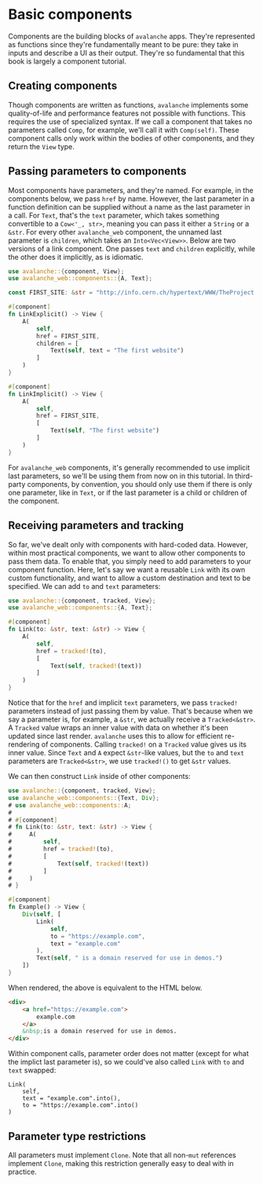 # Basic components

Components are the building blocks of `avalanche` apps.
They're represented as functions since they're fundamentally meant to be pure:
they take in inputs and describe a UI as their output. They're so fundamental that
this book is largely a component tutorial. 

## Creating components

Though components are written as functions, `avalanche` implements some quality-of-life and performance features
not possible with functions. This requires the use of specialized syntax.
If we call a component that takes no parameters called `Comp`, for example, we'll call
it with `Comp(self)`. These component calls only work within the bodies of other components, and they return the 
`View` type.


## Passing parameters to components

Most components have parameters, and they're named. For example, in the components below, we pass `href` by name. However, the last 
parameter in a function definition can be supplied without a name as the last parameter in a call. 
For `Text`, that's the `text` parameter, which takes something convertible to a `Cow<'_, str>`, 
meaning you can pass it either a `String` or a `&str`. 
For every other `avalanche_web` component, the unnamed last parameter is `children`, which takes an `Into<Vec<View>>`.
Below are two versions of a link component. One passes `text` and `children` explicitly, while the other does it implicitly, as is idiomatic. 

```rust
use avalanche::{component, View};
use avalanche_web::components::{A, Text};

const FIRST_SITE: &str = "http://info.cern.ch/hypertext/WWW/TheProject.html";

#[component]
fn LinkExplicit() -> View {
    A(
        self,
        href = FIRST_SITE,
        children = [
            Text(self, text = "The first website")
        ]
    )
}

#[component]
fn LinkImplicit() -> View {
    A(
        self,
        href = FIRST_SITE,
        [
            Text(self, "The first website")
        ]
    )
}
```

For `avalanche_web` components, it's generally recommended to use implicit last parameters, so we'll be using them from now on in this tutorial.
In third-party components, by convention, you should only use them if there is only one 
parameter, like in `Text`, or if the last parameter is a child or children of the component.

## Receiving parameters and tracking

So far, we've dealt only with components with hard-coded data. However, within most practical components, we want to allow other components to pass them data.
To enable that, you simply need to add parameters to your component function. Here, let's say we want a reusable `Link` with its own custom functionality,
and want to allow a custom destination and text to be specified. We can add `to` and `text` parameters:

```rust
use avalanche::{component, tracked, View};
use avalanche_web::components::{A, Text};

#[component]
fn Link(to: &str, text: &str) -> View {
    A(
        self,
        href = tracked!(to),
        [
            Text(self, tracked!(text))
        ]
    )
}
```

Notice that for the `href` and implicit `text` parameters, we pass `tracked!` parameters instead of just passing them by value.
That's because when we say a parameter is, for example, a `&str`, we actually receive a `Tracked<&str>`. A `Tracked` value 
wraps an inner value with data on whether it's been updated since last render. `avalanche` uses this to allow for efficient re-rendering
of components. Calling `tracked!` on a `Tracked` value gives us its inner value. Since `Text` and `A` expect `&str`-like values, but 
the `to` and `text` parameters are `Tracked<&str>`, we use `tracked!()` to get `&str` values.

We can then construct `Link` inside of other components:

```rust
use avalanche::{component, tracked, View};
use avalanche_web::components::{Text, Div};
# use avalanche_web::components::A;
# 
# #[component]
# fn Link(to: &str, text: &str) -> View {
#     A(
#         self,
#         href = tracked!(to),
#         [
#             Text(self, tracked!(text))
#         ]
#     )
# }

#[component]
fn Example() -> View {
    Div(self, [
        Link(
            self,
            to = "https://example.com",
            text = "example.com"
        ),
        Text(self, " is a domain reserved for use in demos.")
    ])
}
```

When rendered, the above is equivalent to the HTML below.
```html
<div>
    <a href="https://example.com">
        example.com
    </a>
    &nbsp;is a domain reserved for use in demos.
</div>
```

Within component calls, parameter order does not matter (except for what the implict last parameter is), 
so we could've also called `Link` with `to` and `text` swapped:
```rust,ignore
Link(
    self,
    text = "example.com".into(),
    to = "https://example.com".into()
)
```

## Parameter type restrictions

All parameters must implement `Clone`. Note that all non-`mut` references implement `Clone`, making this restriction
generally easy to deal with in practice.